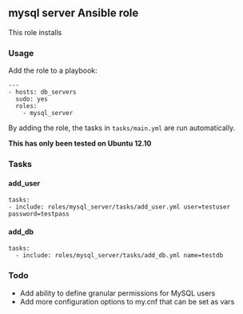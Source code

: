 ## mysql server Ansible role

This role installs

### Usage

Add the role to a playbook:
	
	---
	- hosts: db_servers
	  sudo: yes
	  roles:
	 	- mysql_server

By adding the role, the tasks in `tasks/main.yml` are run automatically. 

**This has only been tested on Ubuntu 12.10**

### Tasks

#### add_user
	
	tasks:
    - include: roles/mysql_server/tasks/add_user.yml user=testuser password=testpass

#### add_db
  
    tasks:
      - include: roles/mysql_server/tasks/add_db.yml name=testdb

### Todo

* Add ability to define granular permissions for MySQL users
* Add more configuration options to my.cnf that can be set as vars